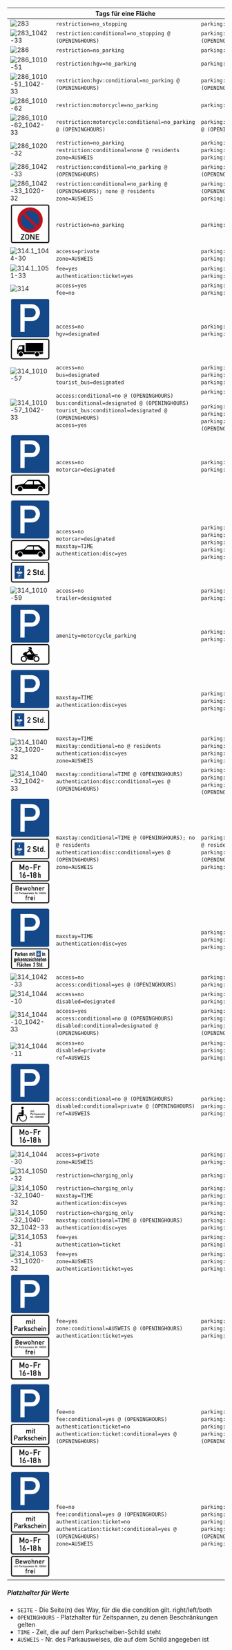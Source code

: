 |                                                              | Tags für eine Fläche                                         | Tags für einen Way                                           |
| ------------------------------------------------------------ | ------------------------------------------------------------ | ------------------------------------------------------------ |
| ![283](img/283.png)                                          | `restriction=no_stopping`                                    | `parking:SEITE:restriction=no_stopping`                      |
| ![283_1042-33](img/283_1042-33.png)                          | `restriction:conditional=no_stopping @ (OPENINGHOURS)`       | `parking:SEITE:restriction:conditional=no_stopping @ (OPENINGHOURS)` |
| ![286](img/286.png)                                          | `restriction=no_parking`                                     | `parking:SEITE:restriction=no_parking`                       |
| ![286_1010-51](img/286_1010-51.png)                          | `restriction:hgv=no_parking`                                 | `parking:SEITE:restriction:hgv=no_parking`                   |
| ![286_1010-51_1042-33](img/286_1010-51_1042-33.png)          | `restriction:hgv:conditional=no_parking @ (OPENINGHOURS)`    | `parking:SEITE:restriction:hgv:conditional=no_parking @ (OPENINGHOURS)` |
| ![286_1010-62](img/286_1010-62.png)                          | `restriction:motorcycle=no_parking`                          | `parking:SEITE:restriction:motorcycle=no_parking`            |
| ![286_1010-62_1042-33](img/286_1010-62_1042-33.png)          | `restriction:motorcycle:conditional=no_parking @ (OPENINGHOURS)` | `parking:SEITE:restriction:motorcycle:conditional=no_parking @ (OPENINGHOURS)` |
| ![286_1020-32](img/286_1020-32.png)                          | `restriction=no_parking`<br />`restriction:conditional=none @ residents`<br />`zone=AUSWEIS` | `parking:SEITE:restriction=no_parking`<br />`parking:SEITE:restriction:conditional=none @ residents`<br />`parking:SEITE:zone=AUSWEIS` |
| ![286_1042-33](img/286_1042-33.png)                          | `restriction:conditional=no_parking @ (OPENINGHOURS)`        | `parking:SEITE:restriction:conditional=no_parking @ (OPENINGHOURS)` |
| ![286_1042-33_1020-32](img/286_1042-33_1020-32.png)          | `restriction:conditional=no_parking @ (OPENINGHOURS); none @ residents`<br />`zone=AUSWEIS` | `parking:SEITE:restriction:conditional=no_parking @ (OPENINGHOURS); none @ residents`<br />`parking:SEITE:zone=AUSWEIS` |
| ![290](img/290.png)                                          | `restriction=no_parking`                                     | `parking:SEITE:restriction=no_parking`                       |
| ![314.1_1044-30](img/314.1_1044-30.png)                      | `access=private`<br />`zone=AUSWEIS`                         | `parking:SEITE:access=private`<br />`parking:SEITE:zone=AUSWEIS` |
| ![314.1_1051-33](img/314.1_1051-33.png)                      | `fee=yes`<br />`authentication:ticket=yes`                   | `parking:SEITE:fee=yes`<br />`parking:SEITE:authentication:ticket=yes` |
| ![314](img/314.png)                                          | `access=yes`<br />`fee=no`                                   | `parking:SEITE:fee=no`<br />`parking:SEITE:access=yes`       |
| ![314_1010-51](img/314_1010-51.png)                          | `access=no`<br />`hgv=designated`                            | `parking:SEITE:access=no`<br />`parking:SEITE:hgv=designated` |
| ![314_1010-57](img/314_1010-57.png)                          | `access=no`<br />`bus=designated`<br />`tourist_bus=designated` | `parking:SEITE:access=no`<br />`parking:SEITE:bus=designated`<br />`parking:SEITE:tourist_bus=designated` |
| ![314_1010-57_1042-33](img/314_1010-57_1042-33.png)          | `access:conditional=no @ (OPENINGHOURS)`<br />`bus:conditional=designated @ (OPENINGHOURS)`<br />`tourist_bus:conditional=designated @ (OPENINGHOURS)`<br />`access=yes`<br /> | `parking:SEITE:access:conditional=no @ (OPENINGHOURS)`<br /><br />`parking:SEITE:access=yes` <br />`parking:SEITE:bus:conditional=designated @ (OPENINGHOURS)`<br />`parking:SEITE:tourist_bus:conditional=designated @ (OPENINGHOURS)` |
| ![314_1010-58](img/314_1010-58.png)                          | `access=no`<br />`motorcar=designated`                       | `parking:SEITE:access=no`<br />`parking:SEITE:motorcar=designated` |
| ![314_1010-58_1040-32](img/314_1010-58_1040-32.png)          | `access=no`<br />`motorcar=designated`<br />`maxstay=TIME`<br />`authentication:disc=yes` | `parking:SEITE:access=no`<br />`parking:SEITE:motorcar=designated`<br />`parking:SEITE:fee=no`<br />`parking:SEITE:maxstay=TIME`<br />`parking:SEITE:authentication:disc=yes` |
| ![314_1010-59](img/314_1010-59.png)                          | `access=no`<br />`trailer=designated`                        | `parking:SEITE:access=no`<br />`parking:SEITE:trailer=designated` |
| ![314_1010-62](img/314_1010-62.png)                          | `amenity=motorcycle_parking`<br />                           | `parking:SEITE:access=no`<br />`parking:SEITE:motorcycle=designated` |
| ![314_1040-32](img/314_1040-32.png)                          | `maxstay=TIME`<br />`authentication:disc=yes`                | `parking:SEITE:fee=no`<br />`parking:SEITE:maxstay=TIME`<br />`parking:SEITE:authentication:disc=yes` |
| ![314_1040-32_1020-32](img/314_1040-32_1020-32.png)          | `maxstay=TIME`<br />`maxstay:conditional=no @ residents`<br />`authentication:disc=yes`<br />`zone=AUSWEIS` | `parking:SEITE:maxstay=TIME`<br />`parking:SEITE:maxstay:conditional=no @ residents`<br />`parking:SEITE:authentication:disc=yes`<br />`parking:SEITE:zone=AUSWEIS` |
| ![314_1040-32_1042-33](img/314_1040-32_1042-33.png)          | `maxstay:conditional=TIME @ (OPENINGHOURS)`<br />`authentication:disc:conditional=yes @ (OPENINGHOURS)` | `parking:SEITE:fee=no`<br />`parking:SEITE:maxstay:conditional=TIME @ (OPENINGHOURS)`<br />`parking:SEITE:authentication:disc:conditional=yes @ (OPENINGHOURS)` |
| ![314_1040-32_1042-33_1020-32](img/314_1040-32_1042-33_1020-32.png) | `maxstay:conditional=TIME @ (OPENINGHOURS); no @ residents`<br />`authentication:disc:conditional=yes @ (OPENINGHOURS)`<br />`zone=AUSWEIS` | `parking:SEITE:maxstay:conditional=TIME @ (OPENINGHOURS); no @ residents`<br />`parking:SEITE:authentication:disc:conditional=yes @ (OPENINGHOURS)`<br />`parking:SEITE:zone=AUSWEIS` |
| ![314_1040-33](img/314_1040-33.png)                          | `maxstay=TIME`<br />`authentication:disc=yes`                | `parking:SEITE:fee=no`<br />`parking:SEITE:maxstay=TIME`<br />`parking:SEITE:authentication:disc=yes` |
| ![314_1042-33](img/314_1042-33.png)                          | `access=no`<br />`access:conditional=yes @ (OPENINGHOURS)`   | `parking:SEITE:access=no`<br />`parking:SEITE:access:conditional=yes @ (OPENINGHOURS)` |
| ![314_1044-10](img/314_1044-10.png)                          | `access=no`<br />`disabled=designated`                       | `parking:SEITE:access=no`<br />`parking:SEITE:disabled=designated` |
| ![314_1044-10_1042-33](img/314_1044-10_1042-33.png)          | `access=yes`<br />`access:conditional=no @ (OPENINGHOURS)`<br />`disabled:conditional=designated @ (OPENINGHOURS)`<br /> | `parking:SEITE:access=yes`<br />`parking:SEITE:access:conditional=no @ (OPENINGHOURS)`<br />`parking:SEITE:disabled:conditional=designated @ (OPENINGHOURS)`<br /> |
| ![314_1044-11](img/314_1044-11.png)                          | `access=no`<br />`disabled=private`<br />`ref=AUSWEIS`       | `parking:SEITE:access=no`<br />`parking:SEITE:disabled=private`<br /> `parking:SEITE:ref=AUSWEIS` |
| ![314_1044-11_1042-33](img/314_1044-11_1042-33.png)          | `access:conditional=no @ (OPENINGHOURS)`<br />`disabled:conditional=private @ (OPENINGHOURS)`<br />`ref=AUSWEIS` | `parking:SEITE:access:conditional=no @ (OPENINGHOURS)`<br />`parking:SEITE:disabled:conditional=private @ (OPENINGHOURS)`<br /> `parking:SEITE:ref=AUSWEIS` |
| ![314_1044-30](img/314_1044-30.png)                          | `access=private`<br />`zone=AUSWEIS`                         | `parking:SEITE:access=private`<br />`parking:SEITE:zone=AUSWEIS` |
| ![314_1050-32](img/314_1050-32.png)                          | `restriction=charging_only`                                  | `parking:SEITE:restriction=charging_only`                    |
| ![314_1050-32_1040-32](img/314_1050-32_1040-32.png)          | `restriction=charging_only`<br />`maxstay=TIME`<br />`authentication:disc=yes` | `parking:SEITE:restriction=charging_only`<br />`parking:SEITE:maxstay=TIME`<br />`parking:SEITE:authentication:disc=yes` |
| ![314_1050-32_1040-32_1042-33](img/314_1050-32_1040-32_1042-33.png) | `restriction=charging_only`<br />`maxstay:conditional=TIME @ (OPENINGHOURS)`<br />`authentication:disc=yes` | `parking:SEITE:restriction=charging_only`<br />`parking:SEITE:maxstay:conditional=TIME @ (OPENINGHOURS)`<br />`parking:SEITE:authentication:disc=yes` |
| ![314_1053-31](img/314_1053-31.png)                          | `fee=yes`<br />`authentication=ticket`                       | `parking:SEITE:fee=yes`<br />`parking:SEITE:authentication=ticket` |
| ![314_1053-31_1020-32](img/314_1053-31_1020-32.png)          | `fee=yes`<br />`zone=AUSWEIS`<br />`authentication:ticket=yes` | `parking:SEITE:fee=yes`<br />`parking:SEITE:zone=AUSWEIS`<br />`parking:SEITE:authentication:ticket=yes` |
| ![314_1053-31_1020-32_1042-33](img/314_1053-31_1020-32_1042-33.png) | `fee=yes`<br />`zone:conditional=AUSWEIS @ (OPENINGHOURS)`<br />`authentication:ticket=yes` | `parking:SEITE:fee=yes`<br />`parking:SEITE:zone:conditional=AUSWEIS @ (OPENINGHOURS)`<br />`parking:SEITE:authentication:ticket=yes` |
| ![314_1053-31_1042-33](img/314_1053-31_1042-33.png)          | `fee=no`<br />`fee:conditional=yes @ (OPENINGHOURS)`<br />`authentication:ticket=no`<br />`authentication:ticket:conditional=yes @ (OPENINGHOURS)` | `parking:SEITE:fee=no`<br />`parking:SEITE:fee:conditional=yes @ (OPENINGHOURS)`<br />`parking:SEITE:authentication:ticket=no`<br />`parking:SEITE:authentication:ticket:conditional=yes @ (OPENINGHOURS)` |
| ![314_1053-31_1042-33_1020-32](img/314_1053-31_1042-33_1020-32.png) | `fee=no`<br />`fee:conditional=yes @ (OPENINGHOURS)`<br />`authentication:ticket=no`<br />`authentication:ticket:conditional=yes @ (OPENINGHOURS)`<br />`zone=AUSWEIS` | `parking:SEITE:fee=no`<br />`parking:SEITE:fee:conditional=yes @ (OPENINGHOURS)`<br />`parking:SEITE:authentication:ticket=no`<br />`parking:SEITE:authentication:ticket:conditional=yes @ (OPENINGHOURS)`<br />`parking:SEITE:zone=AUSWEIS` |



##### Platzhalter für Werte

- `SEITE` - Die Seite(n) des Way, für die die condition gilt. right/left/both
- `OPENINGHOURS` - Platzhalter für Zeitspannen, zu denen Beschränkungen gelten
- `TIME` - Zeit, die auf dem Parkscheiben-Schild steht
- `AUSWEIS` - Nr. des Parkausweises, die auf dem Schild angegeben ist

